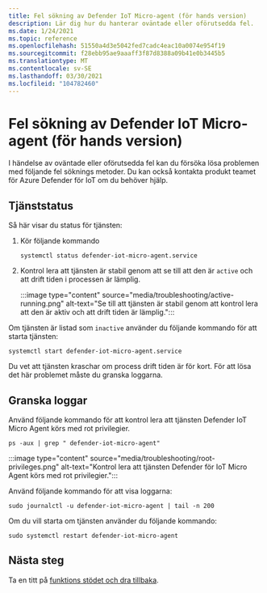 ```yaml
---
title: Fel sökning av Defender IoT Micro-agent (för hands version)
description: Lär dig hur du hanterar oväntade eller oförutsedda fel.
ms.date: 1/24/2021
ms.topic: reference
ms.openlocfilehash: 51550a4d3e5042fed7cadc4eac10a0074e954f19
ms.sourcegitcommit: f28ebb95ae9aaaff3f87d8388a09b41e0b3445b5
ms.translationtype: MT
ms.contentlocale: sv-SE
ms.lasthandoff: 03/30/2021
ms.locfileid: "104782460"
---
```

# <a name="defender-iot-micro-agent-troubleshooting-preview"></a>Fel sökning av Defender IoT Micro-agent (för hands version)

I händelse av oväntade eller oförutsedda fel kan du försöka lösa problemen med följande fel söknings metoder. Du kan också kontakta produkt teamet för Azure Defender för IoT om du behöver hjälp.   

## <a name="service-status"></a>Tjänststatus 

Så här visar du status för tjänsten: 

1. Kör följande kommando

    ```azurecli
    systemctl status defender-iot-micro-agent.service 
    ```

1. Kontrol lera att tjänsten är stabil genom att se till att den är `active` och att drift tiden i processen är lämplig.

    :::image type="content" source="media/troubleshooting/active-running.png" alt-text="Se till att tjänsten är stabil genom att kontrol lera att den är aktiv och att drift tiden är lämplig.":::

Om tjänsten är listad som `inactive` använder du följande kommando för att starta tjänsten:

```azurecli
systemctl start defender-iot-micro-agent.service 
```

Du vet att tjänsten kraschar om process drift tiden är för kort. För att lösa det här problemet måste du granska loggarna.

## <a name="review-logs"></a>Granska loggar 

Använd följande kommando för att kontrol lera att tjänsten Defender IoT Micro Agent körs med rot privilegier.

```azurecli
ps -aux | grep " defender-iot-micro-agent"
```

:::image type="content" source="media/troubleshooting/root-privileges.png" alt-text="Kontrol lera att tjänsten Defender för IoT Micro Agent körs med rot privilegier.":::

Använd följande kommando för att visa loggarna:  

```azurecli
sudo journalctl -u defender-iot-micro-agent | tail -n 200 
```

Om du vill starta om tjänsten använder du följande kommando: 

```azurecli
sudo systemctl restart defender-iot-micro-agent  
```

## <a name="next-steps"></a>Nästa steg

Ta en titt på [funktions stödet och dra tillbaka](edge-security-module-deprecation.md).
